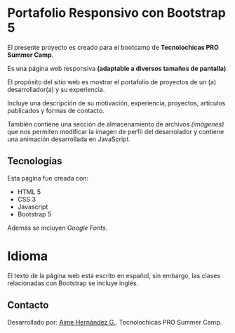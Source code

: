 # Portafolio Responsivo con Bootstrap 5

El presente proyecto es creado para el bootcamp de **Tecnolochicas PRO Summer Camp**.

Es una página web responsiva **(adaptable a diversos tamaños de pantalla)**.

El propósito del sitio web es mostrar el portafolio de proyectos de un (a) desarrollador(a) y su experiencia.

Incluye una descripción de su motivación, experiencia, proyectos, artículos publicados y formas de contacto.

También contiene una sección de almacenamiento de archivos *(imágenes)* que nos permiten modificar la imagen de perfil del desarrolador y contiene una animación desarrollada en JavaScript.

## Tecnologías

Esta página fue creada con:

* HTML 5
* CSS 3
* Javascript
* Bootstrap 5

Además se incluyen *Google Fonts*.

# Idioma
El texto de la página web está escrito en español, sin embargo, las clases relacionadas con Bootstrap se incluye inglés.

## Contacto

Desarrollado por: [Aime Hernández G.](https://www.linkedin.com/in/aime-hern%C3%A1ndez-g-b00450285/). 
Tecnolochicas PRO Summer Camp.
